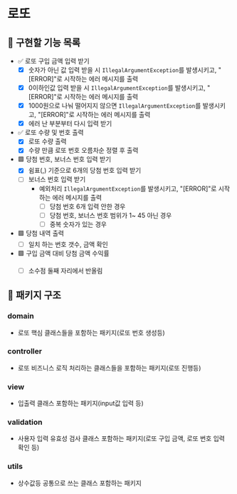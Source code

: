 # 로또

## 📝 구현할 기능 목록
- ✅ 로또 구입 금액 입력 받기
  - [x] 숫자가 아닌 값 입력 받을 시 `IllegalArgumentException`를 발생시키고, "[ERROR]"로 시작하는 에러 메시지를 출력
  - [x] 0이하인값 입력 받을 시 `IllegalArgumentException`를 발생시키고, "[ERROR]"로 시작하는 에러 메시지를 출력
  - [x] 1000원으로 나눠 떨어지지 않으면 `IllegalArgumentException`를 발생시키고, "[ERROR]"로 시작하는 에러 메시지를 출력
  - [x] 에러 난 부분부터 다시 입력 받기
- ✅ 로또 수량 및 번호 출력
  - [x] 로또 수량 출력
  - [x] 수량 만큼 로또 번호 오름차순 정렬 후 출력
- 🟩 당첨 번호, 보너스 번호 입력 받기
  - [x] 쉼표(,) 기준으로 6개의 당첨 번호 입력 받기
  - [ ] 보너스 번호 입력 받기
    - 예외처리 `IllegalArgumentException`를 발생시키고, "[ERROR]"로 시작하는 에러 메시지를 출력
      - [ ] 당첨 번호 6개 입력 안한 경우
      - [ ] 당첨 번호, 보너스 번호 범위가 1~ 45 아닌 경우
      - [ ] 중복 숫자가 있는 경우
- 🟩 당첨 내역 출력
  - [ ] 일치 하는 번호 갯수, 금액 확인
- 🟩 구입 금액 대비 당첨 금액 수익률
  - [ ] 소수점 둘째 자리에서 반올림
  

## 📂 패키지 구조

### domain
- 로또 핵심 클래스들을 포함하는 패키지(로또 번호 생성등)
### controller
- 로또 비즈니스 로직 처리하는 클래스들을 포함하는 패키지(로또 진행등)
### view
- 입출력 클래스 포함하는 패키지(input값 입력 등)
### validation
- 사용자 입력 유효성 검사 클래스 포함하는 패키지(로또 구입 금액, 로또 번호 입력 확인 등)
### utils
- 상수값등 공통으로 쓰는 클래스 포함하는 패키지